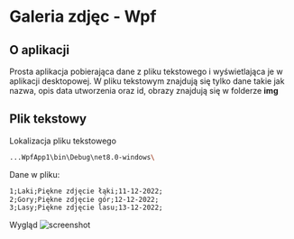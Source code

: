 # Galeria zdjęc - Wpf

## O aplikacji
Prosta aplikacja pobierająca dane z pliku tekstowego i wyświetlająca je w aplikacji desktopowej. W pliku tekstowym znajdują się tylko dane takie jak nazwa, opis data utworzenia oraz id, obrazy znajdują się w folderze **img**

## Plik tekstowy
Lokalizacja pliku tekstowego

```bash
...WpfApp1\bin\Debug\net8.0-windows\
```

Dane w pliku:
```txt
1;Laki;Piękne zdjęcie łąki;11-12-2022;
2;Gory;Piękne zdjęcie gór;12-12-2022;
3;Lasy;Piękne zdjęcie lasu;13-12-2022;
```
Wygląd
![screenshot](screenshots/screenshot.png)
